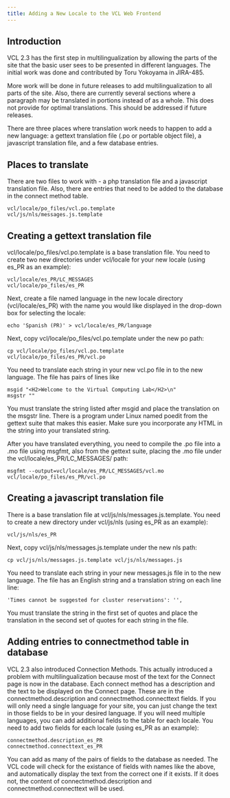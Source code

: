 ```yaml
---
title: Adding a New Locale to the VCL Web Frontend
---
```


## Introduction

VCL 2.3 has the first step in multilingualization by allowing the parts of the site 
that the basic user sees to be presented in different languages. The initial work was 
done and contributed by Toru Yokoyama in JIRA-485.

More work will be done in future releases to add multilingualization to all parts of 
the site. Also, there are currently several sections where a paragraph may be 
translated in portions instead of as a whole. This does not provide for optimal 
translations. This should be addressed if future releases.

There are three places where translation work needs to happen to add a new language: 
a gettext translation file (.po or portable object file), a javascript translation 
file, and a few database entries.

## Places to translate

There are two files to work with - a php translation file and a javascript translation 
file. Also, there are entries that need to be added to the database in the connect
method table.

    vcl/locale/po_files/vcl.po.template
    vcl/js/nls/messages.js.template

## Creating a gettext translation file
vcl/locale/po_files/vcl.po.template is a base translation file. You need to create 
two new directories under vcl/locale for your new locale (using es_PR as an example):

    vcl/locale/es_PR/LC_MESSAGES
    vcl/locale/po_files/es_PR

Next, create a file named language in the new locale directory (vcl/locale/es_PR) 
with the name you would like displayed in the drop-down box for selecting the locale:

    echo 'Spanish (PR)' > vcl/locale/es_PR/language

Next, copy vcl/locale/po_files/vcl.po.template under the new po path:

    cp vcl/locale/po_files/vcl.po.template vcl/locale/po_files/es_PR/vcl.po

You need to translate each string in your new vcl.po file in to the new language. The 
file has pairs of lines like

    msgid "<H2>Welcome to the Virtual Computing Lab</H2>\n"
    msgstr ""

You must translate the string listed after msgid and place the translation on the 
msgstr line. There is a program under Linux named poedit from the gettext suite that 
makes this easier. Make sure you incorporate any HTML in the string into your 
translated string.

After you have translated everything, you need to compile the .po file into a .mo 
file using msgfmt, also from the gettext suite, placing the .mo file under the 
vcl/locale/es_PR/LC_MESSAGES/ path:

    msgfmt --output=vcl/locale/es_PR/LC_MESSAGES/vcl.mo vcl/locale/po_files/es_PR/vcl.po

## Creating a javascript translation file

There is a base translation file at vcl/js/nls/messages.js.template. You need to create a new directory under vcl/js/nls (using es_PR as an example):

    vcl/js/nls/es_PR

Next, copy vcl/js/nls/messages.js.template under the new nls path:

    cp vcl/js/nls/messages.js.template vcl/js/nls/messages.js

You need to translate each string in your new messages.js file in to the new 
language. The file has an English string and a translation string on each line line:

    'Times cannot be suggested for cluster reservations': '',

You must translate the string in the first set of quotes and place the translation 
in the second set of quotes for each string in the file.

## Adding entries to connectmethod table in database

VCL 2.3 also introduced Connection Methods. This actually introduced a problem with 
multilingualization because most of the text for the Connect page is now in the 
database. Each connect method has a description and the text to be displayed on the 
Connect page. These are in the connectmethod.description and connectmethod.connecttext 
fields. If you will only need a single language for your site, you can just change the 
text in those fields to be in your desired language. If you will need multiple 
languages, you can add additional fields to the table for each locale. You need to 
add two fields for each locale (using es_PR as an example):

    connectmethod.description_es_PR
    connectmethod.connecttext_es_PR

You can add as many of the pairs of fields to the database as needed. The VCL code 
will check for the existance of fields with names like the above, and automatically 
display the text from the correct one if it exists. If it does not, the content of 
connectmethod.description and connectmethod.connecttext will be used.